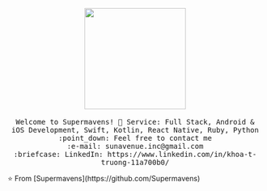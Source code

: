 <p align="center">
   <img src="https://firebasestorage.googleapis.com/v0/b/project-lotus-78fbd.appspot.com/o/clipart786385.png?alt=media&token=f7290cf3-0a61-4865-a287-1edf3bad3e92" width="200px">
   <br>
   <br>
   <samp>
     Welcome to Supermavens! 👋
     Service: Full Stack, Android & iOS Development, Swift, Kotlin, React Native, Ruby, Python <br>
     :point_down: Feel free  to contact me <br>
     :e-mail:	sunavenue.inc@gmail.com <br>
     :briefcase: LinkedIn: https://www.linkedin.com/in/khoa-t-truong-11a700b0/ <br>
   </samp>
 </p>
 ⭐️ From [Supermavens](https://github.com/Supermavens)
